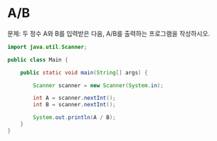 # A/B

문제: 두 정수 A와 B를 입력받은 다음, A/B를 출력하는 프로그램을 작성하시오.

```java
import java.util.Scanner;

public class Main {

    public static void main(String[] args) {

        Scanner scanner = new Scanner(System.in);

        int A = scanner.nextInt();
        int B = scanner.nextInt();

        System.out.println(A / B);
    }
}
```